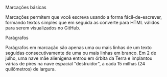 Marcações básicas

Marcações permitem que você escreva usando a forma fácil-de-escrever, formando textos simples que em seguida as converte para HTML válidos para serem visualizados no GitHub.

Parágrafos

Parágrafos em marcação são apenas uma ou mais linhas de um texto seguidas consecutivamente de uma ou mais linhas em branco.
Em 2 de julho, uma nave mãe alienígena entrou em órbita da Terra e implantou várias de pires na nave espacial "destruidor", a cada 15 milhas (24 quilômetros) de largura.
